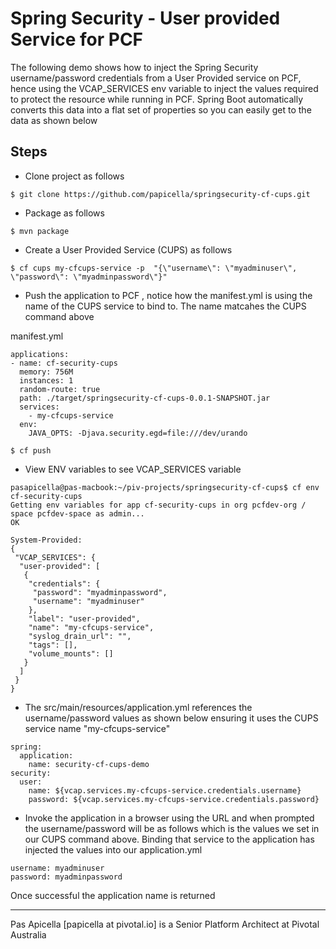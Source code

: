 <h1>Spring Security - User provided Service for PCF </h1>

The following demo shows how to inject the Spring Security username/password credentials from a User Provided service on PCF,
hence using the VCAP_SERVICES env variable to inject the values required to protect the resource while running in PCF. Spring 
Boot automatically converts this data into a flat set of properties so you can easily get to the data as shown below

<h2>Steps</h2>

- Clone project as follows

```
$ git clone https://github.com/papicella/springsecurity-cf-cups.git
```

- Package as follows

```
$ mvn package
```

- Create a User Provided Service (CUPS) as follows

```
$ cf cups my-cfcups-service -p  "{\"username\": \"myadminuser\", \"password\": \"myadminpassword\"}"
```

- Push the application to PCF , notice how the manifest.yml is using the name of the CUPS service to bind
to. The name matcahes the CUPS command above

manifest.yml

```
applications:
- name: cf-security-cups
  memory: 756M
  instances: 1
  random-route: true
  path: ./target/springsecurity-cf-cups-0.0.1-SNAPSHOT.jar
  services:
    - my-cfcups-service
  env:
    JAVA_OPTS: -Djava.security.egd=file:///dev/urando
```

```
$ cf push
```

- View ENV variables to see VCAP_SERVICES variable

```
pasapicella@pas-macbook:~/piv-projects/springsecurity-cf-cups$ cf env cf-security-cups
Getting env variables for app cf-security-cups in org pcfdev-org / space pcfdev-space as admin...
OK

System-Provided:
{
 "VCAP_SERVICES": {
  "user-provided": [
   {
    "credentials": {
     "password": "myadminpassword",
     "username": "myadminuser"
    },
    "label": "user-provided",
    "name": "my-cfcups-service",
    "syslog_drain_url": "",
    "tags": [],
    "volume_mounts": []
   }
  ]
 }
}

```

- The src/main/resources/application.yml references the username/password values as shown below ensuring it uses
the CUPS service name "my-cfcups-service"

```
spring:
  application:
    name: security-cf-cups-demo
security:
  user:
    name: ${vcap.services.my-cfcups-service.credentials.username}
    password: ${vcap.services.my-cfcups-service.credentials.password}
```

- Invoke the application in a browser using the URL and when prompted the username/password will be as follows which
is the values we set in our CUPS command above. Binding that service to the application has injected the values into
our application.yml 

```
username: myadminuser
password: myadminpassword
```

Once successful the application name is returned 

<hr />
Pas Apicella [papicella at pivotal.io] is a Senior Platform Architect at Pivotal Australia 
